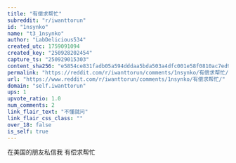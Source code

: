 ```yaml
---
title: "有偿求帮忙"
subreddit: "r/iwanttorun"
id: "1nsynko"
name: "t3_1nsynko"
author: "LabDelicious534"
created_utc: 1759091094
created_key: "250928202454"
capture_ts: "250929015303"
content_sha256: "e5854ce831fadb05a594dddaa5bda503a4dfc001e58f0810ac7ed9b7e6e83b61"
permalink: "https://reddit.com/r/iwanttorun/comments/1nsynko/有偿求帮忙/"
url: "https://www.reddit.com/r/iwanttorun/comments/1nsynko/有偿求帮忙/"
domain: "self.iwanttorun"
ups: 1
upvote_ratio: 1.0
num_comments: 2
link_flair_text: "不懂就问"
link_flair_css_class: ""
over_18: false
is_self: true
---
```


在美国的朋友私信我 有偿求帮忙
